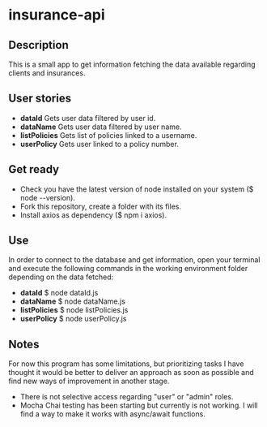 # insurance-api

## Description

This is a small app to get information fetching the data available regarding clients and insurances.

## User stories

- **dataId** Gets user data filtered by user id.
- **dataName** Gets user data filtered by user name.
- **listPolicies** Gets list of policies linked to a username.
- **userPolicy** Gets user linked to a policy number.

## Get ready

- Check you have the latest version of node installed on your system (\$ node --version).
- Fork this repository, create a folder with its files.
- Install axios as dependency (\$ npm i axios).

## Use

In order to connect to the database and get information, open your terminal and execute the following commands in the working environment folder depending on the data fetched:

- **dataId** \$ node dataId.js <here-the-id>
- **dataName** \$ node dataName.js <here-the-name>
- **listPolicies** \$ node listPolicies.js <here-the-user>
- **userPolicy** \$ node userPolicy.js <here-the-policy-id>

## Notes

For now this program has some limitations, but prioritizing tasks I have thought it would be better to deliver an approach as soon as possible and find new ways of improvement in another stage.

- There is not selective access regarding "user" or "admin" roles.
- Mocha Chai testing has been starting but currently is not working. I will find a way to make it works with async/await functions.
